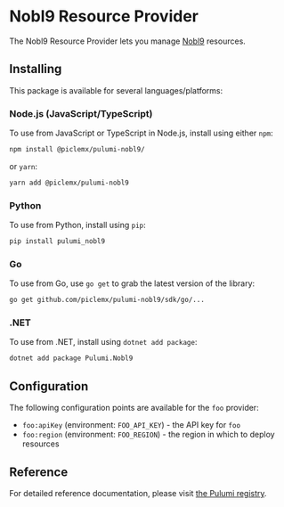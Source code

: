 # Nobl9 Resource Provider

The Nobl9 Resource Provider lets you manage [Nobl9](https://www.nobl9.com/) resources.

## Installing

This package is available for several languages/platforms:

### Node.js (JavaScript/TypeScript)

To use from JavaScript or TypeScript in Node.js, install using either `npm`:

```bash
npm install @piclemx/pulumi-nobl9/
```

or `yarn`:

```bash
yarn add @piclemx/pulumi-nobl9
```

### Python

To use from Python, install using `pip`:

```bash
pip install pulumi_nobl9
```

### Go

To use from Go, use `go get` to grab the latest version of the library:

```bash
go get github.com/piclemx/pulumi-nobl9/sdk/go/...
```

### .NET

To use from .NET, install using `dotnet add package`:

```bash
dotnet add package Pulumi.Nobl9
```

## Configuration

The following configuration points are available for the `foo` provider:

- `foo:apiKey` (environment: `FOO_API_KEY`) - the API key for `foo`
- `foo:region` (environment: `FOO_REGION`) - the region in which to deploy resources

## Reference

For detailed reference documentation, please visit [the Pulumi registry](https://www.pulumi.com/registry/packages/nobl9/api-docs/).
